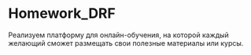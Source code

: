 # Homework_DRF
Реализуем платформу для онлайн-обучения, на которой каждый желающий сможет размещать свои полезные материалы или курсы.
